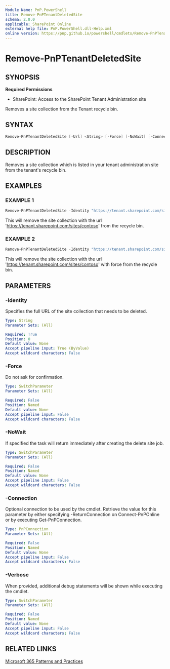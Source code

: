 ```yaml
---
Module Name: PnP.PowerShell
title: Remove-PnPTenantDeletedSite
schema: 2.0.0
applicable: SharePoint Online
external help file: PnP.PowerShell.dll-Help.xml
online version: https://pnp.github.io/powershell/cmdlets/Remove-PnPTenantDeletedSite.html
---
```

 
# Remove-PnPTenantDeletedSite

## SYNOPSIS

**Required Permissions**

* SharePoint: Access to the SharePoint Tenant Administration site

Removes a site collection from the Tenant recycle bin.

## SYNTAX

```powershell
Remove-PnPTenantDeletedSite [-Url] <String> [-Force] [-NoWait] [-Connection <PnPConnection>] [-Verbose]
```

## DESCRIPTION
Removes a site collection which is listed in your tenant administration site from the tenant's recycle bin.

## EXAMPLES

### EXAMPLE 1
```powershell
Remove-PnPTenantDeletedSite -Identity "https://tenant.sharepoint.com/sites/contoso"
```

This will remove the site collection with the url 'https://tenant.sharepoint.com/sites/contoso' from the recycle bin.

### EXAMPLE 2
```powershell
Remove-PnPTenantDeletedSite -Identity "https://tenant.sharepoint.com/sites/contoso" -Force
```

This will remove the site collection with the url 'https://tenant.sharepoint.com/sites/contoso' with force from the recycle bin.

## PARAMETERS

### -Identity
Specifies the full URL of the site collection that needs to be deleted.

```yaml
Type: String
Parameter Sets: (All)

Required: True
Position: 0
Default value: None
Accept pipeline input: True (ByValue)
Accept wildcard characters: False
```

### -Force
Do not ask for confirmation.

```yaml
Type: SwitchParameter
Parameter Sets: (All)

Required: False
Position: Named
Default value: None
Accept pipeline input: False
Accept wildcard characters: False
```

### -NoWait
If specified the task will return immediately after creating the delete site job.

```yaml
Type: SwitchParameter
Parameter Sets: (All)

Required: False
Position: Named
Default value: None
Accept pipeline input: False
Accept wildcard characters: False
```

### -Connection
Optional connection to be used by the cmdlet. Retrieve the value for this parameter by either specifying -ReturnConnection on Connect-PnPOnline or by executing Get-PnPConnection.

```yaml
Type: PnPConnection
Parameter Sets: (All)

Required: False
Position: Named
Default value: None
Accept pipeline input: False
Accept wildcard characters: False
```

### -Verbose
When provided, additional debug statements will be shown while executing the cmdlet.

```yaml
Type: SwitchParameter
Parameter Sets: (All)

Required: False
Position: Named
Default value: None
Accept pipeline input: False
Accept wildcard characters: False
```

## RELATED LINKS

[Microsoft 365 Patterns and Practices](https://aka.ms/m365pnp)